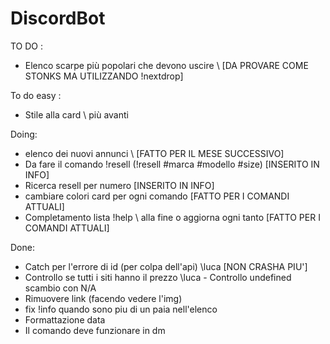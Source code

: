 # DiscordBot

TO DO :

- Elenco scarpe più popolari che devono uscire \\ [DA PROVARE COME STONKS MA UTILIZZANDO !nextdrop]

To do easy :

- Stile alla card \\ più avanti

Doing:

- elenco dei nuovi annunci \\ [FATTO PER IL MESE SUCCESSIVO]
- Da fare il comando !resell (!resell #marca #modello #size) [INSERITO IN INFO]
- Ricerca resell per numero [INSERITO IN INFO]
- cambiare colori card per ogni comando [FATTO PER I COMANDI ATTUALI]
- Completamento lista !help \\ alla fine o aggiorna ogni tanto [FATTO PER I COMANDI ATTUALI]

Done:

- Catch per l'errore di id (per colpa dell'api) \\luca [NON CRASHA PIU']
- Controllo se tutti i siti hanno il prezzo \\luca - Controllo undefined scambio con N/A
- Rimuovere link (facendo vedere l'img)
- fix !info quando sono piu di un paia nell'elenco
- Formattazione data
- Il comando deve funzionare in dm
